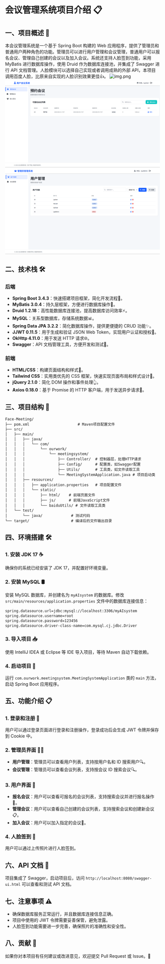 # 会议管理系统项目介绍 📋

## 一、项目概述 🌟
本会议管理系统是一个基于 Spring Boot 构建的 Web 应用程序，提供了管理员和普通用户两种角色的功能。管理员可以进行用户管理和会议管理，普通用户可以报名会议、管理自己创建的会议以及加入会议。系统还支持人脸签到功能，采用 MyBatis 进行数据库操作，使用 Druid 作为数据库连接池，并集成了 Swagger 进行 API 文档管理。人脸模块可以选择自己实现或者调用成熟的外部 API，本项目调用百度人脸，比原来自实现的人脸识别效果更佳👍。
![img.png](img.png)
![img_1.png](img_1.png)
![img_2.png](img_2.png)
## 二、技术栈 🛠️

### 后端
- **Spring Boot 3.4.3**：快速搭建项目框架，简化开发流程🚀。
- **MyBatis 3.0.4**：持久层框架，方便进行数据库操作💾。
- **Druid 1.2.18**：高性能数据库连接池，提高数据库访问效率⚡。
- **MySQL**：关系型数据库，存储系统数据📊。
- **Spring Data JPA 3.2.2**：简化数据库操作，提供更便捷的 CRUD 功能✨。
- **JJWT 0.11.5**：用于生成和验证 JSON Web Token，实现用户认证和授权🔐。
- **OkHttp 4.11.0**：用于发送 HTTP 请求🌐。
- **Swagger**：API 文档管理工具，方便开发和测试🧪。

### 前端
- **HTML/CSS**：构建页面结构和样式🎨。
- **Tailwind CSS**：实用类优先的 CSS 框架，快速实现页面布局和样式设计🌈。
- **jQuery 2.1.0**：简化 DOM 操作和事件处理👆。
- **Axios 0.18.0**：基于 Promise 的 HTTP 客户端，用于发送异步请求🚀。

## 三、项目结构 📁
```plaintext
Face-Meeting/
├── pom.xml                      # Maven项目配置文件
├── src/
│   ├── main/
│   │   ├── java/
│   │   │   └── com/
│   │   │       └── ourwork/
│   │   │           └── meetingsystem/
│   │   │               ├── Controller/  # 控制器层，处理HTTP请求
│   │   │               ├── Config/      # 配置类，如Swagger配置
│   │   │               ├── Utils/       # 工具类，如文件读取工具
│   │   │               └── MeetingSystemApplication.java # 项目启动类
│   │   ├── resources/
│   │   │   ├── application.properties   # 项目配置文件
│   │   │   └── static/
│   │   │       ├── html/    # 前端页面文件
│   │   │       ├── js/      # 前端JavaScript文件
│   │   │       └── baiduUtils/ # 文件读取工具类
│   └── test/
│       └── java/             # 测试代码
└── target/                   # 编译后的文件输出目录
```

## 四、环境搭建 🛠️

### 1. 安装 JDK 17 ☕
确保你的系统已经安装了 JDK 17，并配置好环境变量。

### 2. 安装 MySQL 🛢️
安装 MySQL 数据库，并创建名为 `myAIsystem` 的数据库。修改 `src/main/resources/application.properties` 文件中的数据库连接信息：
```properties
spring.datasource.url=jdbc:mysql://localhost:3306/myAIsystem
spring.datasource.username=root
spring.datasource.password=123456
spring.datasource.driver-class-name=com.mysql.cj.jdbc.Driver
```

### 3. 导入项目 📥
使用 IntelliJ IDEA 或 Eclipse 等 IDE 导入项目，等待 Maven 自动下载依赖。

### 4. 启动项目 🚀
运行 `com.ourwork.meetingsystem.MeetingSystemApplication` 类的 `main` 方法，启动 Spring Boot 应用程序。

## 五、功能介绍 📋

### 1. 登录和注册 🔑
用户可以通过登录页面进行登录和注册操作，登录成功后会生成 JWT 令牌并保存到 Cookie 中。

### 2. 管理员界面 👨‍💼
- **用户管理**：管理员可以查看用户列表，支持按用户名和 ID 搜索用户🔍。
- **会议管理**：管理员可以查看会议列表，支持按会议 ID 搜索会议🔍。

### 3. 用户界面 👤
- **报名会议**：用户可以查看可报名的会议列表，支持搜索会议并进行报名操作📝。
- **管理会议**：用户可以查看自己创建的会议列表，支持搜索会议和创建新会议📋。
- **加入会议**：用户可以加入指定的会议🎉。

### 4. 人脸签到 📸
用户可以通过上传照片进行人脸签到。

## 六、API 文档 📄
项目集成了 Swagger，启动项目后，访问 `http://localhost:8080/swagger-ui.html` 可以查看和测试 API 文档。

## 七、注意事项 ⚠️
- 确保数据库服务正常运行，并且数据库连接信息正确。
- 项目中使用的 JWT 令牌需要妥善保管，避免泄露。
- 人脸签到功能需要进一步完善，确保照片的准确性和安全性。

## 八、贡献 🤝
如果你对本项目有任何建议或改进意见，欢迎提交 Pull Request 或 Issue。👏
